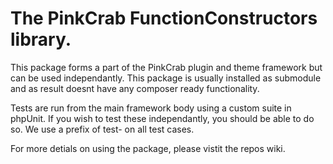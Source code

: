 # The PinkCrab FunctionConstructors library.

This package forms a part of the PinkCrab plugin and theme framework but can be used independantly. This package is usually installed as submodule and as result doesnt have any composer ready functionality.

Tests are run from the main framework body using a custom suite in phpUnit. If you wish to test these independantly, you should be able to do so. We use a prefix of test- on all test cases.

For more detials on using the package, please vistit the repos wiki.